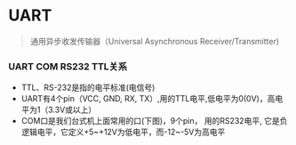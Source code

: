 # UART

> 通用异步收发传输器（Universal Asynchronous Receiver/Transmitter)

### UART COM RS232 TTL关系

* TTL、RS-232是指的电平标准(电信号)
* UART有4个pin（VCC, GND, RX, TX）,用的TTL电平,低电平为0(0V)，高电平为1（3.3V或以上）
* COM口是我们台式机上面常用的口(下图)，9个pin， 用的RS232电平,  它是负逻辑电平，它定义+5~+12V为低电平，而-12~-5V为高电平
